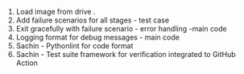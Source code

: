 1. Load image from drive .
2. Add failure scenarios for all stages - test case
2. Exit gracefully with failure scenario - error handling -main code
3. Logging format for debug messages - main code
4. Sachin - Pythonlint for code format
5. Sachin - Test suite framework for verification integrated to GitHub Action